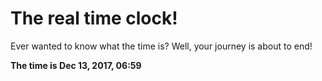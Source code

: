 # The real time clock!

Ever wanted to know what the time is? Well, your journey is about to end!

**The time is Dec 13, 2017, 06:59**